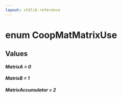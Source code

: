 ```yaml
---
layout: stdlib-reference
---
```


# enum CoopMatMatrixUse

## Values 

####  <a id="decl-MatrixA"></a>_MatrixA = 0_
####  <a id="decl-MatrixB"></a>_MatrixB = 1_
####  <a id="decl-MatrixAccumulator"></a>_MatrixAccumulator = 2_
